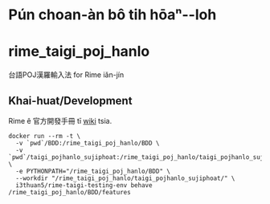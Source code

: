 # Pún choan-àn bô tih hōaⁿ--lo͘h

# rime_taigi_poj_hanlo
台語POJ漢羅輸入法 for Rime iăn-jín

## Khai-huat/Development

Rime ê 官方開發手冊 tī [wiki](https://github.com/rime/home/wiki) tsia.

```
docker run --rm -t \
  -v `pwd`/BDD:/rime_taigi_poj_hanlo/BDD \
  -v `pwd`/taigi_pojhanlo_sujiphoat:/rime_taigi_poj_hanlo/taigi_pojhanlo_sujiphoat \
  -e PYTHONPATH="/rime_taigi_poj_hanlo/BDD" \
  --workdir "/rime_taigi_poj_hanlo/taigi_pojhanlo_sujiphoat/" \
  i3thuan5/rime-taigi-testing-env behave /rime_taigi_poj_hanlo/BDD/features
```

